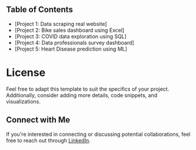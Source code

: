 ## Table of Contents
- [Project 1: Data scraping real website]
- [Project 2: Bike sales dashboard using Excel]
- [Project 3: COVID data exploration using SQL]
- [Project 4: Data professionals survey dashboard]
- [Project 5: Heart Disease prediction using ML]

# License
Feel free to adapt this template to suit the specifics of your project. Additionally, consider adding more details, code snippets, and visualizations.

## Connect with Me
If you're interested in connecting or discussing potential collaborations, feel free to reach out through [LinkedIn](www.linkedin.com/in/sreedeepek).
